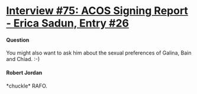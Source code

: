 # [Interview #75: ACOS Signing Report - Erica Sadun, Entry #26](https://www.theoryland.com/intvmain.php?i=75#26)

#### Question

You might also want to ask him about the sexual preferences of Galina, Bain and Chiad. :-)

#### Robert Jordan

\*chuckle\* RAFO.

